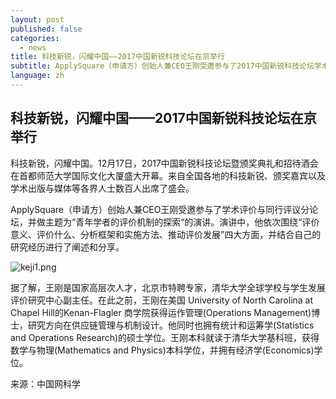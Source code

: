 ```yaml
---
layout: post
published: false
categories:
  - news
title: 科技新锐，闪耀中国——2017中国新锐科技论坛在京举行
subtitle: ApplySquare（申请方）创始人兼CEO王刚受邀参与了2017中国新锐科技论坛学术评价与同行评议分论坛，并做主题为“青年学者的评价机制的探索“的演讲。
language: zh
---
```

## 科技新锐，闪耀中国——2017中国新锐科技论坛在京举行

科技新锐，闪耀中国。12月17日，2017中国新锐科技论坛暨颁奖典礼和招待酒会在首都师范大学国际文化大厦盛大开幕。来自全国各地的科技新锐、颁奖嘉宾以及学术出版与媒体等各界人士数百人出席了盛会。

ApplySquare（申请方）创始人兼CEO王刚受邀参与了学术评价与同行评议分论坛，并做主题为“青年学者的评价机制的探索“的演讲。演讲中，他依次围绕“评价意义、评价什么、分析框架和实施方法、推动评价发展”四大方面，并结合自己的研究经历进行了阐述和分享。

![keji1.png]({{site.baseurl}}/image/keji1.png)

据了解，王刚是国家高层次人才，北京市特聘专家，清华大学全球学校与学生发展评价研究中心副主任。在此之前，王刚在美国 University of North Carolina at Chapel Hill的Kenan-Flagler 商学院获得运作管理(Operations  Management)博士，研究方向在供应链管理与机制设计。他同时也拥有统计和运筹学(Statistics  and  Operations  Research)的硕士学位。王刚本科就读于清华大学基科班，获得数学与物理(Mathematics and Physics)本科学位，并拥有经济学(Economics)学位。

来源：中国网科学 